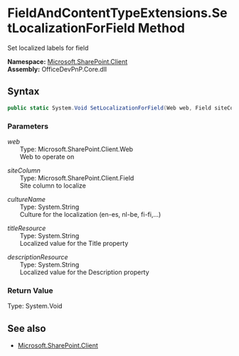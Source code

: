 # FieldAndContentTypeExtensions.SetLocalizationForField Method  
Set localized labels for field  

**Namespace:** [Microsoft.SharePoint.Client](Microsoft.SharePoint.Client.md)  
**Assembly:** OfficeDevPnP.Core.dll  
## Syntax
```C#
public static System.Void SetLocalizationForField(Web web, Field siteColumn, String cultureName, String titleResource, String descriptionResource)
```
### Parameters
*web*  
&emsp;&emsp;Type: Microsoft.SharePoint.Client.Web  
&emsp;&emsp;Web to operate on  
  
*siteColumn*  
&emsp;&emsp;Type: Microsoft.SharePoint.Client.Field  
&emsp;&emsp;Site column to localize  
  
*cultureName*  
&emsp;&emsp;Type: System.String  
&emsp;&emsp;Culture for the localization (en-es, nl-be, fi-fi,...)  
  
*titleResource*  
&emsp;&emsp;Type: System.String  
&emsp;&emsp;Localized value for the Title property  
  
*descriptionResource*  
&emsp;&emsp;Type: System.String  
&emsp;&emsp;Localized value for the Description property  
  
### Return Value
Type: System.Void  

## See also
- [Microsoft.SharePoint.Client](Microsoft.SharePoint.Client.md)
